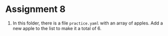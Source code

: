 # Assignment 8

1. In this folder, there is a file `practice.yaml` with an array of apples. Add a new apple to the list to make it a total of 6.
